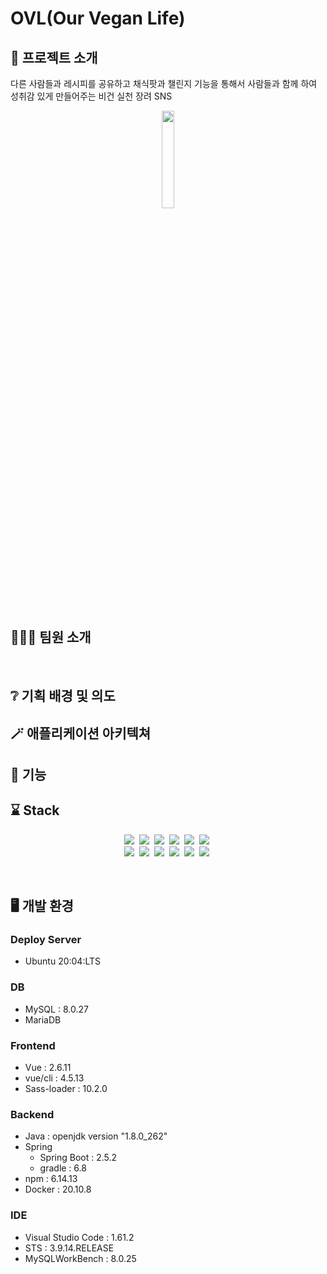 # OVL(Our Vegan Life)


## 📖 프로젝트 소개

다른 사람들과 레시피를 공유하고 채식팟과 챌린지 기능을 통해서 사람들과 함께 하여 성취감 있게 만들어주는 비건 실천 장려 SNS
<div align="center">
<img src="https://user-images.githubusercontent.com/49333349/153628197-f8419029-b6b5-4fef-ac79-ccedc95eaee4.png"  width="20%" height="20%">
</div>
<br>

## 👨‍👦‍👦 팀원 소개


<br>

## ❔ 기획 배경 및 의도

<!-- <details>
<summary>트렌드와 필요성</summary>
<br>
<div markdown="1">
  <blockquote> 
 &nbsp;메타버스(metaverse)는 가공·초월을 의미하는 메타(Meta)와 세계를 의미하는 유니버스(Universe)의 합성어로, 가상과 현실이 융복합된 디지털 세계, 초월 세계를 의미한다. 코로나로 인한 언택트 문화가 확산되면서, 메타버스 기술이 차세대 플랫폼으로 주목받고 있다. 최근 코로나로 인해 여러 분야에서 단체 생활에 영향을 받고 있다. 대부분의 학생들은 수업 등교에 제한을 받고 있기 때문에 특히, 학교에서 지속적으로 관심을 갖고 의무적으로 행해야하는 학교안전교육에 불편함을 겪고있다.
    </blockquote> 
</div>
<div markdown="2">
  <blockquote> 
  &nbsp;학교 내 안전교육과 재난교육은 형식적이고 일회성이라는 큰 문제점이 있다. 강의식이나 전달식 교육은 비대면 원격수업에서 비효과적으로 전달될 수 밖에 없다. 또한, 재난교육의 체험시설 부족과 복잡한 메뉴얼은 안전교육을 지도하는 교사에게도 부담이 되며 자세한 지도 역량을 필요로 한다. 이러한 학교안전교육의 문제점과 학생들의 교육 결손의 해소가 시급한 상황이다.
    </blockquote> 
</div>
</details>

<details>
<summary>소비자/시장에 줄 수 있는 가치</summary>
<br>
<div markdown="1">
  <blockquote> 
 &nbsp;특별한 디바이스가 아닌 보편적인 기기인 컴퓨터를 통한 가상현실로 체험 서비스를 제공하면 적극적인 참여를 독려하며 접근성까지 확보할 수 있다. 또한, 교육 중 다른 친구와의 소통도 가능해지면서 교육에 지루함보다 흥미를 느낄 수 있다.
    </blockquote> 
</div>
</details>

<details>
<summary>기대 효과</summary>
<br>
<div markdown="1">
  <blockquote> 
 &nbsp;교내 재난 안전교육을 메타버스 플랫폼을 통해 제공한다면, 청소년 뿐만 아닌, 기업 내 사업장 안전 교육, 건설 현장 안전교육과 같은 다양한 안전교육에 대해서도 메타버스의 플랫폼을 확장할 수있다. 단편적이고, 일회성이 아닌 반복적이고 생생한 안전 교육을 통해, 위드 코로나 시대에서 보다 효과적으로 재난과 안전에 대한 경각심을 가지며 교육받을 수 있다.
    </blockquote> 
</div>
</details>
<br> -->

## 🪄 애플리케이션 아키텍쳐
<!-- <details>
<summary>ERD </summary>
<div markdown="1">
<img src="https://user-images.githubusercontent.com/49333349/153613237-8579de8c-8e56-4736-ac75-8403cc85c326.png" width="80%" height="80%">
</div>
</details>

<details>
<summary>Figma </summary>
<div markdown="1">
<img src="https://user-images.githubusercontent.com/49333349/153613791-8c57650f-3760-425a-9384-685c36ea2134.png" width="80%" height="80%">
</div>
</details>
<br> -->

## 🧮 기능

<!-- [시연 시나리오](https://github.com/GyuYoungCho/MetaOne/blob/dev/exec/%EC%8B%9C%EC%97%B0%20%EC%8B%9C%EB%82%98%EB%A6%AC%EC%98%A4.pdf)
 -->

## ⌛ Stack

<p align="center">
<img src="https://img.shields.io/badge/Java-007396?style=flat-square&logo=Java&logoColor=white"/></a>&nbsp
<img src="https://img.shields.io/badge/HTML5-E34F26?style=flat-square&logo=html5&logoColor=white"/></a>&nbsp 
<img src="https://img.shields.io/badge/CSS-1572B6?style=flat-square&logo=css3&logoColor=white"/></a>&nbsp 
<img src="https://img.shields.io/badge/Javascript-ffb13b?style=flat-square&logo=javascript&logoColor=white"/></a>&nbsp 
<img src="https://img.shields.io/badge/Vue.js-4FC08D?style=flat-square&logo=vue.js&logoColor=white"/></a>&nbsp 
<img src="https://img.shields.io/badge/Sass-CC6699?style=flat-square&logo=sass&logoColor=white"/></a>&nbsp
<br>
<img src="https://img.shields.io/badge/SpringBoot-6DB33F?style=flat-square&logo=Spring&logoColor=white"/></a>&nbsp 
<img src="https://img.shields.io/badge/MySQL-E6B91E?style=flat-square&logo=MySql&logoColor=white"/></a>&nbsp  
<img src="https://img.shields.io/badge/MariaDB-003545?style=flat-square&logo=mariadb&logoColor=white"/></a>&nbsp  
<img src="https://img.shields.io/badge/Nginx-009639?style=flat-square&logo=nginx&logoColor=white"/></a>&nbsp 
<img src="https://img.shields.io/badge/Docker-2496ED?style=flat-square&logo=docker&logoColor=white"/></a>&nbsp
<img src="https://img.shields.io/badge/Jenkins-D24939?style=flat-square&logo=jenkins&logoColor=white"/></a>&nbsp
</p>

<br>

## 🖥️ 개발 환경

### Deploy Server
- Ubuntu 20:04:LTS

### DB
- MySQL : 8.0.27
- MariaDB

### Frontend
- Vue : 2.6.11
- vue/cli : 4.5.13
- Sass-loader : 10.2.0

### Backend

- Java : openjdk version "1.8.0_262"
- Spring
    - Spring Boot : 2.5.2
    - gradle : 6.8
- npm : 6.14.13
- Docker : 20.10.8

### IDE
- Visual Studio Code : 1.61.2
- STS : 3.9.14.RELEASE
- MySQLWorkBench : 8.0.25

